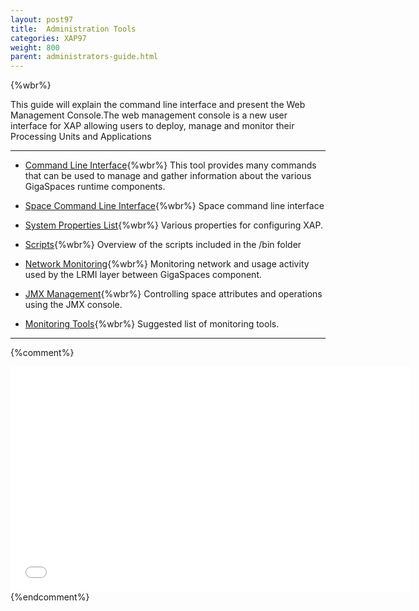 ```yaml
---
layout: post97
title:  Administration Tools
categories: XAP97
weight: 800
parent: administrators-guide.html
---
```


{%wbr%}

This guide will explain the command line interface and present the Web Management Console.The web management console is a new user interface for XAP allowing users to deploy, manage and monitor their Processing Units and Applications


<hr/>

- [Command Line Interface](./command-line-interface.html){%wbr%}
This tool provides many commands that can be used to manage and gather information about the various GigaSpaces runtime components.

- [Space Command Line Interface](./space---gigaspaces-cli.html){%wbr%}
Space command line interface

- [System Properties List](./system-properties-list.html){%wbr%}
Various properties for configuring XAP.

- [Scripts](./scripts.html){%wbr%}
Overview of the scripts included in the <gigaspaces root>/bin folder

- [Network Monitoring](./monitoring-network-activity.html){%wbr%}
Monitoring network and usage activity used by the LRMI layer between GigaSpaces component.


- [JMX Management](./space-jmx-management.html){%wbr%}
Controlling space attributes and operations using the JMX console.


- [Monitoring Tools](./suggested-monitoring-tools.html){%wbr%}
Suggested list of monitoring tools.





<hr/>

{%comment%}
<iframe width="640" height="360" src="//www.youtube.com/embed/9nFkfj2o5hk?feature=player_embedded" frameborder="0" allowfullscreen></iframe>
{%endcomment%}